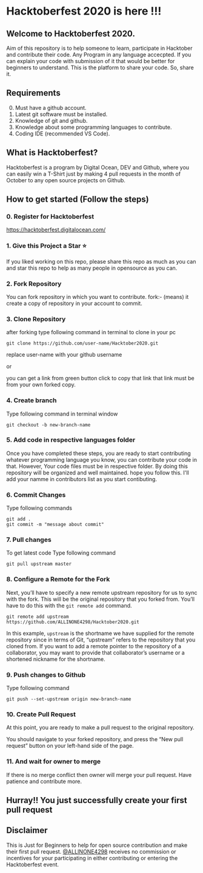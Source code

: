 # Hacktoberfest 2020 is here !!!

## Welcome to Hacktoberfest 2020.

Aim of this repository is to help someone to learn, participate in Hacktober and contribute their code.
Any Program in any language accecpted.
If you can explain your code with submission of it that would be better for beginners to understand.
This is the platform to share your code. So, share it.

## Requirements

0. Must have a github account.
1. Latest git software must be installed.
2. Knowledge of git and github.
3. Knowledge about some programming languages to contribute.
4. Coding IDE (recommended VS Code).

## What is Hacktoberfest?

Hacktoberfest is a program by Digital Ocean, DEV and Github, where you can easily win a T-Shirt just by making 4 pull requests in the month of October to any open source projects on Github.

## How to get started (Follow the steps)

### 0. Register for Hacktoberfest

https://hacktoberfest.digitalocean.com/

### 1. Give this Project a Star :star:
If you liked working on this repo, please share this repo as much
as you can and star this repo to help as many people in opensource as you can.

### 2. Fork Repository

You can fork repository in which you want to contribute.
fork:- (means) it create a copy of repository in your account to commit.

### 3. Clone Repository

after forking type following command in terminal to clone in your pc
```
git clone https://github.com/user-name/Hacktober2020.git
```

replace user-name with your github username

or

you can get a link from green button click to copy that link
that link must be from your own forked copy.

### 4. Create branch

Type following command in terminal window

```
git checkout -b new-branch-name
```

### 5. Add code in respective languages folder 

Once you have completed these steps, you are ready to start contributing
whatever programming language you know, you can contribute your code in that.
However, Your code files must be in respective folder. By doing this repository will be organized and well maintained.
hope you follow this. I'll add your namme in contributors list as you start contibuting.

### 6. Commit Changes 

Type following commands

```
git add .
git commit -m "message about commit"
```

### 7. Pull changes 

To get latest code
Type following command 

```
git pull upstream master
```

### 8. Configure a Remote for the Fork

Next, you’ll have to specify a new remote upstream repository for us to sync with the fork. This will be the original repository that you forked from. You’ll have to do this with the `git remote add` command.

```
git remote add upstream https://github.com/ALLINONE4298/Hacktober2020.git
```

In this example, `upstream` is the shortname we have supplied for the remote repository since in terms of Git, “upstream” refers to the repository that you cloned from. If you want to add a remote pointer to the repository of a collaborator, you may want to provide that collaborator’s username or a shortened nickname for the shortname.

### 9. Push changes to Github

Type following command

```
git push --set-upstream origin new-branch-name
```

### 10. Create Pull Request

At this point, you are ready to make a pull request to the original repository.

You should navigate to your forked repository, and press the “New pull request” button on your left-hand side of the page.

### 11. And wait for owner to merge

If there is no merge conflict then owner will merge your pull request.
Have patience and contribute more.

## Hurray!! You just successfully create your first pull request

## Disclaimer
This is Just for Beginners to help for open source contribution and make their first pull request.
[@ALLINONE4298](https://github.com/ALLINONE4298) receives no commission or incentives for your participating in either contributing or entering the Hacktoberfest event.
